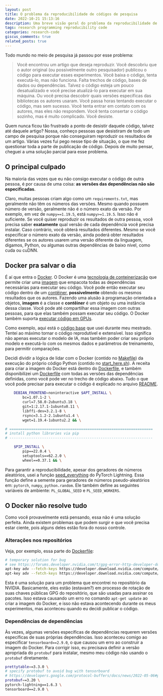 ```yaml
---
layout: post
title: O problema da reproducibilidade de códigos de pesquisa
date: 2022-10-21 15:13:16
description: Uma breve visão geral do problema da reproducibilidade de códigos de pesquisa.
tags: research programming reproducibility code
categories: research-code
giscus_comments: true
related_posts: true
---
```


Todo mundo no meio de pesquisa já passou por esse problema:

> Você encontrou um artigo que deseja reproduzir. Você descobriu que o autor original (ou possivelmente outro pesquisador) publicou o código para executar esses experimentos. Você baixa o código, tenta executá-lo, mas não funciona. Falta trechos de código, bases de dados ou dependências. Talvez o código esteja um pouco desatualizado e você precise atualizá-lo para executar em sua máquina. Ou você precisa descobrir quais versões específicas das bibliotecas os autores usaram. Você passa horas tentando executar o código, mas sem sucesso. Você tenta entrar em contato com os autores, mas eles não respondem. Você tenta consertar o código sozinho, mas é muito complicado. Você desiste.

Quem nunca ficou tão frustrado a ponto de desistir daquele código, talvez até daquele artigo? Nossa, conheço pessoas que desistiram de todo um campo de pesquisa porque não conseguiram reproduzir os resultados de um artigo. Várias vezes fui pego nesse tipo de situação, o que me fez questionar toda a parte de publicação de código. Depois de muito pensar, cheguei a uma solução parcial para esse problema.

## O principal culpado

Na maioria das vezes que eu não consigo executar o código de outra pessoa, é por causa de uma coisa: **as versões das dependências não são especificadas**.

Claro, muitas pessoas criam algo como um `requirements.txt`, mas geralmente não têm os números das versões. Mesmo quando possuem número de versão, geralmente não é o número exato da versão. Por exemplo, em vez de `numpy==1.19.5`, está `numpy>=1.19.5`. Isso não é suficiente. Se você quiser reproduzir os resultados de outra pessoa, você precisa saber **exatamente** qual versão de cada dependência você precisa instalar. Caso contrário, você obterá resultados diferentes. Mesmo se você especificar o número exato da versão, ainda poderá obter resultados diferentes se os autores usarem uma versão diferente da linguagem, digamos, Python, ou algumas outras dependências de baixo nível, como cuda ou cuDNN.

## Docker pra salvar o dia

É aí que entra o [Docker](https://www.docker.com/). O Docker é uma [tecnologia de conteinerização](https://www.docker.com/resources/what-container/) que permite criar uma [imagem](https://docs.docker.com/glossary/#image) que empacota todas as dependências necessárias para executar seu código. Você pode então executar seu código dentro de um [contêiner](https://docs.docker.com/glossary/#container), **possivelmente** obtendo os mesmos resultados que os autores. Fazendo uma alusão à programação orientada a objetos, **imagem** é a classe e **contêiner** é um objeto ou uma instância dessa classe. Você pode até compartilhar essa imagem com outras pessoas, para que elas também possam executar seu código. O Docker também suporta [executar código em GPUs](https://github.com/NVIDIA/nvidia-docker).

Como exemplo, aqui está o [código base](https://github.com/george-gca/sr-pytorch-lightning) que usei durante meu mestrado. Tentei ao máximo tornar o código reprodutível e extensível. Isso significa não apenas executar o modelo de IA, mas também poder criar seu próprio modelo e executá-lo com os mesmos dados e parâmetros de treinamento, para permitir comparações.

Decidi dividir a lógica de lidar com o Docker (contido no [Makefile](https://github.com/george-gca/sr-pytorch-lightning/blob/main/Makefile)) da execução do próprio código Python (contido no [start_here.sh](https://github.com/george-gca/sr-pytorch-lightning/blob/main/start_here.sh)). A receita para criar a imagem do Docker está dentro do [Dockerfile](https://github.com/george-gca/sr-pytorch-lightning/blob/main/Dockerfile), e também disponibilizei um [Dockerfile](https://github.com/george-gca/sr-pytorch-lightning/blob/main/Dockerfile_fixed_versions) com todas as versões das dependências definidas, como você pode ver no trecho de código abaixo. Tudo o que você pode precisar para executar o código é explicado no arquivo [README](https://github.com/george-gca/sr-pytorch-lightning/blob/main/README.md).

```bash
    DEBIAN_FRONTEND=noninteractive $APT_INSTALL \
        bc=1.07.1-2 \
        curl=7.58.0-2ubuntu3.18 \
        git=1:2.17.1-1ubuntu0.11 \
        libffi-dev=3.2.1-8 \
        rsync=3.1.2-2.1ubuntu1.4 \
        wget=1.19.4-1ubuntu2.2 && \

# ==================================================================
# install python libraries via pip
# ------------------------------------------------------------------

    $PIP_INSTALL \
        pip==22.0.4 \
        setuptools==62.2.0 \
        wheel==0.37.1 && \
```

Para garantir a reproducibilidade, apesar dos geradores de números aleatórios, usei a função [seed_everything](https://pytorch-lightning.readthedocs.io/en/stable/api/pytorch_lightning.utilities.seed.html#pytorch_lightning.utilities.seed.seed_everything) do PyTorch Lightning. Essa função define a semente para geradores de números pseudo-aleatórios em: `pytorch`, `numpy`, `python.random`. Ele também define as seguintes variáveis de ambiente: `PL_GLOBAL_SEED` e `PL_SEED_WORKERS`.

## O Docker não resolve tudo

Como você provavelmente está pensando, essa não é uma solução perfeita. Ainda existem problemas que podem surgir e que você precisa estar ciente, pois alguns deles estão fora do nosso controle.

### Alterações nos repositórios

Veja, por exemplo, essa parte do [Dockerfile](https://github.com/george-gca/sr-pytorch-lightning/blob/main/Dockerfile_fixed_versions):

```bash
# temporary solution for bug
# see https://forums.developer.nvidia.com/t/gpg-error-http-developer-download-nvidia-com-compute-cuda-repos-ubuntu1804-x86-64/212904/3
apt-key adv --fetch-keys https://developer.download.nvidia.com/compute/machine-learning/repos/ubuntu1804/x86_64/3bf863cc.pub && \
apt-key adv --fetch-keys https://developer.download.nvidia.com/compute/cuda/repos/ubuntu1804/x86_64/3bf863cc.pub && \
```

Esta é uma solução para um problema que encontrei no repositório da NVIDIA. Basicamente, eles estão (estavam?) em processo de rotação de suas chaves públicas GPG do repositório, que são usadas para assinar os pacotes. Isso estava causando um erro no comando `apt-get update` ao criar a imagem do Docker, e isso não estava acontecendo durante os meus experimentos, mas aconteceu quando eu decidi publicar o código.

### Dependências de dependências

Às vezes, algumas versões específicas de dependências requerem versões específicas de suas próprias dependências. Isso aconteceu comigo ao especificar `tensorboard==2.9.0`, o que causou um erro ao construir a imagem do Docker. Para corrigir isso, eu precisava definir a versão apropriada do `protobuf` para instalar, mesmo meu código não usando o `protobuf` diretamente.

```bash
prettytable==3.3.0 \
# specify protobuf to avoid bug with tensorboard
# https://developers.google.com/protocol-buffers/docs/news/2022-05-06#python-updates
protobuf==3.20 \
pytorch-lightning==1.6.3 \
tensorboard==2.9.0 \
```
